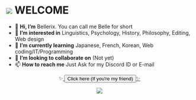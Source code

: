
# <img src="https://im2.ezgif.com/tmp/ezgif-2-b713f3a9a753.gif"> WELCOME 
- 👋 **Hi, I’m** Bellerix. You can call me Belle for short
- 👀 **I’m interested in** Linguistics, Psychology, History, Philosophy, Editing, Web design
- 🌱 **I’m currently learning** Japanese, French, Korean, Web coding/IT/Programming
- 💞️ **I’m looking to collaborate on** (Not yet)
- 📫 **How to reach me** Just Ask for my Discord ID or E-mail

<p align="center">
✨<a href="https://btrxdiscordserververif.carrd.co">
<button class="sbtn basic-btn blue-btn">Click here (If you're my friend)</button>✨
</a>
<p align="center"> <img src="https://im2.ezgif.com/tmp/ezgif-2-4ae4ff5bf0b8.gif">
<!---
beatriccian/beatriccian is a ✨ special ✨ repository because its `README.md` (this file) appears on your GitHub profile.
You can click the Preview link to take a look at your changes.
--->

